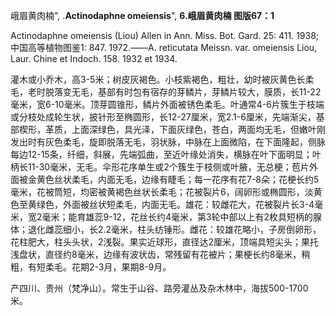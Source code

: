 峨眉黄肉楠",
.**Actinodaphne omeiensis**",
**6.峨眉黄肉楠 图版67：1**

Actinodaphne omeiensis (Liou) Allen in Ann. Miss. Bot. Gard. 25: 411. 1938; 中国高等植物图鉴1: 847. 1972.——A. reticutata Meissn. var. omeiensis Liou, Laur. Chine et Indoch. 158. 1932 et 1934.

灌木或小乔木，高3-5米；树皮灰褐色。小枝紫褐色，粗壮，幼时被灰黄色长柔毛，老时脱落变无毛，基部有时包有宿存的芽鳞片，芽鳞片较大，膜质，长11-22毫米，宽6-10毫米。顶芽圆锥形，鳞片外面被锈色柔毛。叶通常4-6片簇生于枝端或分枝处成轮生状，披针形至椭圆形，长12-27厘米，宽2.1-6厘米，先端渐尖，基部楔形，革质，上面深绿色，具光泽，下面灰绿色，苍白，两面均无毛，但嫩叶刚发出时有灰色柔毛，旋即脱落无毛，羽状脉，中脉在上面微陷，在下面隆起，侧脉每边12-15条，纤细，斜展，先端弧曲，至近叶缘处消失，横脉在叶下面明显；叶柄长11-30毫米，无毛。伞形花序单生或2个簇生于枝侧或叶腋，无总梗；苞片外面被金黄色丝状柔毛，内面无毛，边缘有睫毛；每一花序有花7-8朵；花梗长约5毫米，花被筒短，均密被黄褐色丝状长柔毛；花被裂片6，阔卵形或椭圆形，淡黄色至黄绿色，外面被丝状短柔毛，内面无毛。雄花：较雌花大，花被裂片长3-4毫米，宽2毫米；能育雄蕊9-12，花丝长约4毫米，第3轮中部以上有2枚具短柄的腺体；退化雌蕊细小，长2.2毫米，柱头纺锤形。雌花：较雄花略小，子房倒卵形，花柱肥大，柱头头状，2浅裂。果实近球形，直径达2厘米，顶端具短尖头；果托浅盘状，直径约8毫米，边缘有波状齿，常残留有花被片；果梗长约8毫米，稍粗，有短柔毛。花期2-3月，果期8-9月。

产四川、贵州（梵净山）。常生于山谷、路旁灌丛及杂木林中，海拔500-1700米。
